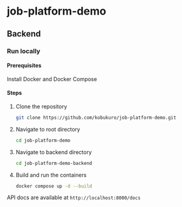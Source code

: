 # job-platform-demo

## Backend
### Run locally
#### Prerequisites
Install Docker and Docker Compose
#### Steps
1. Clone the repository
    ```bash
    git clone https://github.com/kobukuro/job-platform-demo.git
   ```
2. Navigate to root directory
    ```bash
    cd job-platform-demo
    ```
3. Navigate to backend directory
    ```bash
    cd job-platform-demo-backend
    ```
4. Build and run the containers
    ```bash
   docker compose up -d --build
   ```
API docs are available at `http://localhost:8000/docs`

